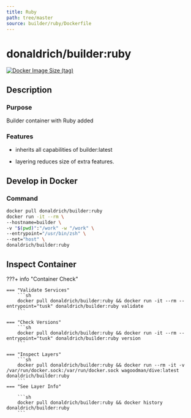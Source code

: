 ```yaml
---
title: Ruby
path: tree/master
source: builder/ruby/Dockerfile
---
```


# donaldrich/builder:ruby

[![Docker Image Size (tag)](https://img.shields.io/docker/image-size/donaldrich/builder/ruby?color=blue&label=size&logo=docker&style=flat-square)](https://hub.docker.com/r/donaldrich/builder/ruby)

## Description

### Purpose

Builder container with Ruby added

### Features

- inherits all capabilities of builder:latest

- layering reduces size of extra features.

## Develop in Docker

### Command

```sh
docker pull donaldrich/builder:ruby
docker run -it --rm \
--hostname=builder \
-v "$(pwd)":"/work" -w "/work" \
--entrypoint="/usr/bin/zsh" \
--net="host" \
donaldrich/builder:ruby
```

## Inspect Container

???+ info "Container Check"

    === "Validate Services"
        ```sh
        docker pull donaldrich/builder:ruby && docker run -it --rm --entrypoint="tusk" donaldrich/builder:ruby validate
        ```

    === "Check Versions"
        ```sh
        docker pull donaldrich/builder:ruby && docker run -it --rm --entrypoint="tusk" donaldrich/builder:ruby version
        ```

    === "Inspect Layers"
        ```sh
        docker pull donaldrich/builder:ruby && docker run --rm -it -v /var/run/docker.sock:/var/run/docker.sock wagoodman/dive:latest donaldrich/builder:ruby
        ```
    === "See Layer Info"

        ```sh
        docker pull donaldrich/builder:ruby && docker history donaldrich/builder:ruby
        ```
